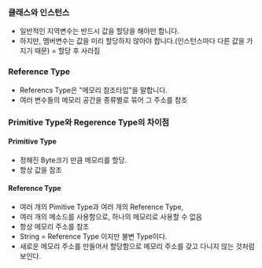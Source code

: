### 클래스와 인스턴스
- 일반적인 지역변수는 반드시 값을 할당을 해야만 합니다.
- 하지만, 멤버변수는 값을 미리 할당하지 않아야 합니다.(인스턴스마다 다른 값을 가지기 때문) = 할당 후 사라짐
### Reference Type
- Referencs Type은 "메모리 참조타입"을 말합니다.
- 여러 변수들의 메모리 공간을 종류별로 묶어 그 주소를 참조
### Primitive Type와 Regerence Type의 차이점
#### Primitive Type
- 정해진 Byte크기 만큼 메모리를 할당.
- 항상 값을 참조
#### Reference Type
- 여러 개의 Pimitive Type과 여러 개의 Reference Type,
- 여러 개의 메소드를 사용함으로, 하나의 메모리로 사용할 수 없음
- 항상 메모리 주소를 참조
- String = Reference Type 이지만 불변 Type이다.
- 새로운 메모리 주소를 만들어서 할당함으로 메모리 주소를 갖고 다니지 않는 것처럼 보인다.
